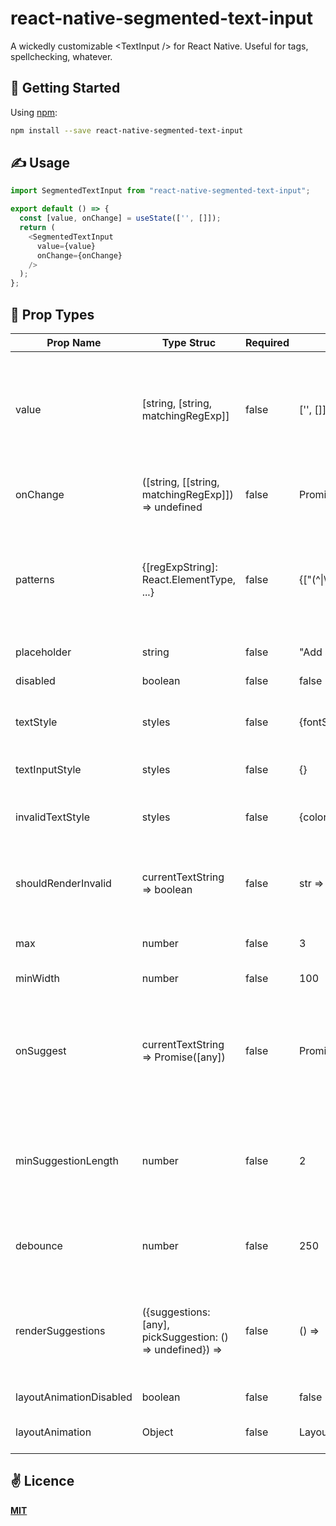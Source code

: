 # react-native-segmented-text-input
A wickedly customizable &lt;TextInput /> for React Native. Useful for tags, spellchecking, whatever.

## 🚀 Getting Started

Using [npm](https://www.npmjs.com/):

```bash
npm install --save react-native-segmented-text-input
```

## ✍️ Usage

```javascript
import SegmentedTextInput from "react-native-segmented-text-input";

export default () => {
  const [value, onChange] = useState(['', []]);
  return (
    <SegmentedTextInput
      value={value}
      onChange={onChange}
    />
  );
};
```

## 🤔 Prop Types

| Prop Name               | Type Struc                                                                     | Required | Default                                      | Description                                                                                                                     |
|-------------------------|--------------------------------------------------------------------------------|----------|----------------------------------------------|---------------------------------------------------------------------------------------------------------------------------------|
| value                   | [string, [string, matchingRegExp]]                                             | false    | ['', []]                                     | The current state of the input. Array of the string being typed, and array of previous regexp matches relating to match string. |
| onChange                | ([string, [[string, matchingRegExp]]) => undefined                             | false    | Promise.resolve                              | Called when the segments or input text has changed.                                                                             |
| patterns                | {[regExpString]: React.ElementType, ...}                                       | false    | {["(^\|\s)@[a-z\d-]+"] => Mention            | Maps a to a React component to render them. Is passed an onRequestDelete prop used to delete the segment.                       |
| placeholder             | string                                                                         | false    | "Add some @mentions..."                      | Placeholder for the text input.                                                                                                 |
| disabled                | boolean                                                                        | false    | false                                        | Prevent the user from typing.                                                                                                   |
| textStyle               | styles                                                                         | false    | {fontSize: 28}                               | Style the text. (Inherited for both Text and InputText).                                                                        |
| textInputStyle          | styles                                                                         | false    | {}                                           | Specific additional styling for the TextInput.                                                                                  |
| invalidTextStyle        | styles                                                                         | false    | {color: "red"}                               | Specific additional styling for the TextInput when in error.                                                                    |
| shouldRenderInvalid     | currentTextString => boolean                                                   | false    | str => !str.startsWith("@")                  | Determines whether a particular string should be rendered using invalidTextStyle.                                               |
| max                     | number                                                                         | false    | 3                                            | Maximum number of segments.                                                                                                     |
| minWidth                | number                                                                         | false    | 100                                          | Minimum width of the TextInput.                                                                                                 |
| onSuggest               | currentTextString => Promise([any])                                              | false    | Promise.resolve([])                          | A call which is made when the user is mid-typing. The string is passed to ask the parent to provide possible suggestions.       |
| minSuggestionLength     | number                                                                         | false    | 2                                            | The minimum number of characters a user should have typed before attempting to make a suggestion.                               |
| debounce                | number                                                                         | false    | 250                                          | The number of milliseconds to throttle attempts at querying for a suggestion.                                                   |
| renderSuggestions       | ({suggestions:[any], pickSuggestion: () => undefined}) => <SomeReactComponent /> | false    | () => <BunchOfSuggestionsThatCanBeDeleted /> | Used to render suggestions. This function must understand the specific format of returned suggestion data.                      |
| layoutAnimationDisabled | boolean                                                                        | false    | false                                        | Disables layout animations.                                                                                                     |
| layoutAnimation         | Object                                                                         | false    | LayoutAnimation.Presets.easeInEaseOut        | Defines the style of layout animation.                                                                                          |

## ✌️ Licence
[**MIT**](./LICENSE.md)
